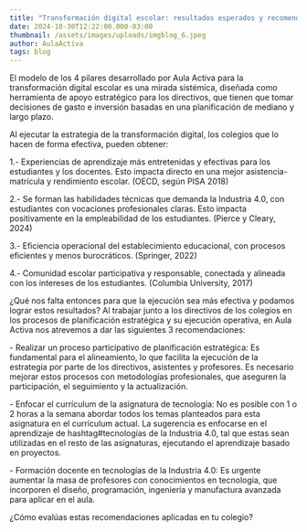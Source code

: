```yaml
---
title: "Transformación digital escolar: resultados esperados y recomendaciones. "
date: 2024-10-30T12:22:00.000-03:00
thumbnail: /assets/images/uploads/imgblog_6.jpeg
author: AulaActiva
tags: blog
---
```

El modelo de los 4 pilares desarrollado por Aula Activa para la transformación digital escolar es una mirada sistémica, diseñada como herramienta de apoyo estratégico para los directivos, que tienen que tomar decisiones de gasto e inversión basadas en una planificación de mediano y largo plazo. 

Al ejecutar la estrategia de la transformación digital, los colegios que lo hacen de forma efectiva, pueden obtener: 

1.- Experiencias de aprendizaje más entretenidas y efectivas para los estudiantes y los docentes. Esto impacta directo en una mejor asistencia-matrícula y rendimiento escolar. (OECD, según PISA 2018)

2.- Se forman las habilidades técnicas que demanda la Industria 4.0, con estudiantes con vocaciones profesionales claras. Esto impacta positivamente en la empleabilidad de los estudiantes. (Pierce y Cleary, 2024)

3.- Eficiencia operacional del establecimiento educacional, con procesos eficientes y menos burocráticos. (Springer, 2022)

4.- Comunidad escolar participativa y responsable, conectada y alineada con los intereses de los estudiantes. (Columbia University, 2017)



¿Qué nos falta entonces para que la ejecución sea más efectiva y podamos lograr estos resultados? Al trabajar junto a los directivos de los colegios en los procesos de planificación estratégica y su ejecución operativa, en Aula Activa nos atrevemos a dar las siguientes 3 recomendaciones: 



\- Realizar un proceso participativo de planificación estratégica: Es fundamental para el alineamiento, lo que facilita la ejecución de la estrategia por parte de los directivos, asistentes y profesores. Es necesario mejorar estos procesos con metodologías profesionales, que aseguren la participación, el seguimiento y la actualización. 

\- Enfocar el currículum de la asignatura de tecnología: No es posible con 1 o 2 horas a la semana abordar todos los temas planteados para esta asignatura en el currículum actual. La sugerencia es enfocarse en el aprendizaje de hashtag#tecnologías de la Industria 4.0, tal que estas sean utilizadas en el resto de las asignaturas, ejecutando el aprendizaje basado en proyectos. 

\- Formación docente en tecnologías de la Industria 4.0: Es urgente aumentar la masa de profesores con conocimientos en tecnología, que incorporen el diseño, programación, ingeniería y manufactura avanzada para aplicar en el aula. 

¿Cómo evalúas estas recomendaciones aplicadas en tu colegio?
